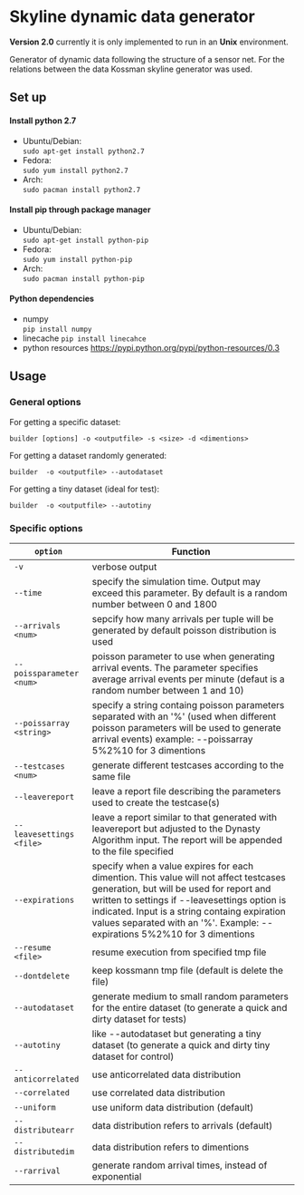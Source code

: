 # Skyline dynamic data generator 

**Version 2.0** currently it is only implemented to run in an **Unix** environment.

Generator of dynamic data following the structure of a sensor net. For the relations between the data Kossman skyline generator was used.

## Set up ##

#### Install python 2.7 ####
* Ubuntu/Debian:       
```sudo apt-get install python2.7```
* Fedora:       
```sudo yum install python2.7```
* Arch:         
```sudo pacman install python2.7```

#### Install pip through package manager ####
* Ubuntu/Debian:      
```sudo apt-get install python-pip```
* Fedora:      
```sudo yum install python-pip```
* Arch:       
```sudo pacman install python-pip```

#### Python dependencies ####
* numpy      
```pip install numpy```
* linecache
```pip install linecahce```
* python resources <https://pypi.python.org/pypi/python-resources/0.3>

## Usage ##

### General options ###

For getting a specific dataset:
~~~~~
builder [options] -o <outputfile> -s <size> -d <dimentions> 
~~~~~

For getting a dataset randomly generated:
~~~~~
builder  -o <outputfile> --autodataset
~~~~~

For getting a tiny dataset (ideal for test):
~~~~~
builder  -o <outputfile> --autotiny
~~~~~

### Specific options ###

```option```                 | Function
-----------------------------| -------------
```-v```                     | verbose output
```--time```                 | specify the simulation time. Output may exceed this parameter. By default is a random number between 0 and 1800
```--arrivals <num>```       | sepcify how many arrivals per tuple will be generated by default poisson distribution is used
```--poissparameter <num>``` | poisson parameter to use when generating arrival events. The parameter specifies average arrival events per minute (defaut is a random number between 1 and 10)
```--poissarray <string>```  | specify a string containg poisson parameters separated with an '%' (used when different poisson parameters will be used to generate arrival events) example: --poissarray 5%2%10 for 3 dimentions
```--testcases <num>```      | generate different testcases according to the same file
```--leavereport```          | leave a report file describing the parameters used to create the testcase(s)
```--leavesettings <file>``` | leave a report similar to that generated with leavereport but adjusted to the Dynasty Algorithm input. The report will be appended to the file specified
```--expirations```          | specify when a value expires for each dimention. This value will not affect testcases generation, but will be used for report and written to settings if --leavesettings option is indicated. Input is a string containg expiration values separated with an '%'. Example: --expirations 5%2%10 for 3 dimentions
```--resume  <file>```       | resume execution from specified tmp file
```--dontdelete```           | keep kossmann tmp file (default is delete the file)
```--autodataset```          | generate medium to small random parameters for the entire dataset (to generate a quick and dirty dataset for tests)
```--autotiny```             | like --autodataset but generating a tiny dataset (to generate a quick and dirty tiny dataset for control)
```--anticorrelated```       | use anticorrelated data distribution
```--correlated```           | use correlated data distribution
```--uniform```              | use uniform data distribution (default)
```--distributearr```        | data distribution refers to arrivals (default)
```--distributedim```        | data distribution refers to dimentions 
```--rarrival```             | generate random arrival times, instead of exponential

